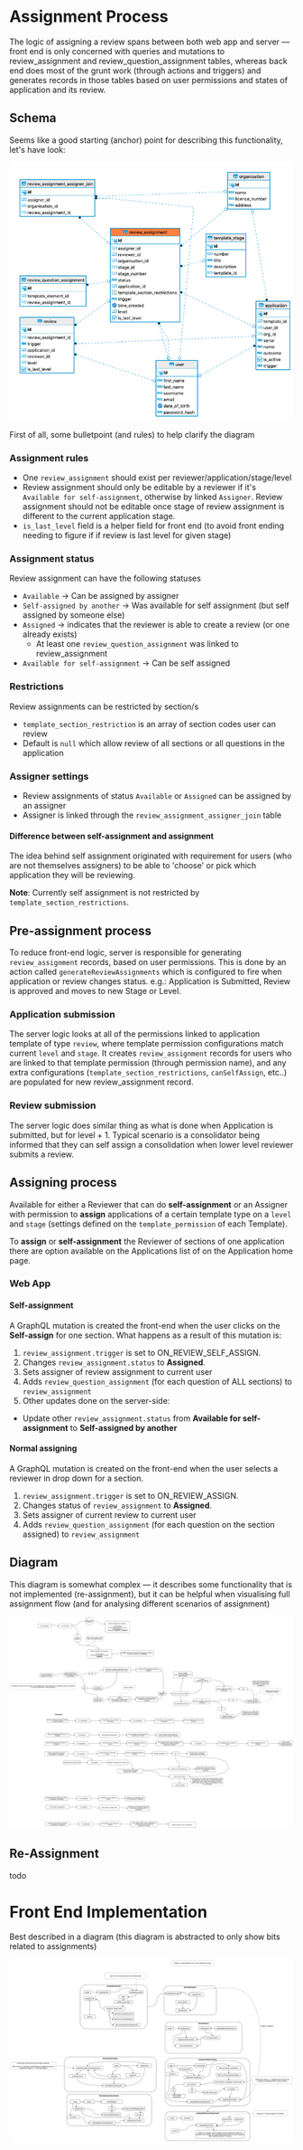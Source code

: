 # Assignment Process

The logic of assigning a review spans between both web app and server — front end is only concerned with queries and mutations to review_assignment and review_question_assignment tables, whereas back end does most of the grunt work (through actions and triggers) and generates records in those tables based on user permissions and states of application and its review.

## Schema

Seems like a good starting (anchor) point for describing this functionality, let's have look:

![Review Assignment](images/Review-Assignment.png)

First of all, some bulletpoint (and rules) to help clarify the diagram

### Assignment rules

- One `review_assignment` should exist per reviewer/application/stage/level
- Review assignment should only be editable by a reviewer if it's `Available for self-assignment`, otherwise by linked `Assigner`. Review assignment should not be editable once stage of review assignment is different to the current application stage.
- `is_last_level` field is a helper field for front end (to avoid front ending needing to figure if if review is last level for given stage)

### Assignment status

Review assignment can have the following statuses

- `Available` -> Can be assigned by assigner
- `Self-assigned by another` -> Was available for self assignment (but self assigned by someone else)
- `Assigned` -> indicates that the reviewer is able to create a review (or one already exists)
  - At least one `review_question_assignment` was linked to review_assignment
- `Available for self-assignment` -> Can be self assigned

### Restrictions

Review assignments can be restricted by section/s

- `template_section_restriction` is an array of section codes user can review
- Default is `null` which allow review of all sections or all questions in the application

### Assigner settings

- Review assignments of status `Available` or `Assigned` can be assigned by an assigner
- Assigner is linked through the `review_assignment_assigner_join` table

#### Difference between self-assignment and assignment

The idea behind self assignment originated with requirement for users (who are not themselves assigners) to be able to 'choose' or pick which application they will be reviewing.

**Note**: Currently self assignment is not restricted by `template_section_restrictions`.

## Pre-assignment process

To reduce front-end logic, server is responsible for generating `review_assignment` records, based on user permissions. This is done by an action called `generateReviewAssignments` which is configured to fire when application or review changes status.
e.g.: Application is Submitted, Review is approved and moves to new Stage or Level.

### Application submission

The server logic looks at all of the permissions linked to application template of type `review`, where template permission configurations match current `level` and `stage`. It creates `review_assignment` records for users who are linked to that template permission (through permission name), and any extra configurations (`template_section_restrictions`, `canSelfAssign`, etc..) are populated for new review_assignment record.

### Review submission

The server logic does similar thing as what is done when Application is submitted, but for level + 1. Typical scenario is a consolidator being informed that they can self assign a consolidation when lower level reviewer submits a review.

## Assigning process

Available for either a Reviewer that can do **self-assignment** or an Assigner with permission to **assign** applications of a certain template type on a `level` and `stage` (settings defined on the `template_permission` of each Template).

To **assign** or **self-assignment** the Reviewer of sections of one application there are option available on the Applications list of on the Application home page.

### Web App

#### Self-assignment

A GraphQL mutation is created the front-end when the user clicks on the **Self-assign** for one section.
What happens as a result of this mutation is:

1. `review_assignment.trigger` is set to ON_REVIEW_SELF_ASSIGN.
2. Changes `review_assignment.status` to **Assigned**.
3. Sets assigner of review assignment to current user
4. Adds `review_question_assignment` (for each question of ALL sections) to `review_assignment`
5. Other updates done on the server-side:

- Update other `review_assignment.status` from **Available for self-assignment** to **Self-assigned by another**

#### Normal assigning

A GraphQL mutation is created on the front-end when the user selects a reviewer in drop down for a section.

1. `review_assignment.trigger` is set to ON_REVIEW_ASSIGN.
2. Changes status of `review_assignment` to **Assigned**.
3. Sets assigner of current review to current user
4. Adds `review_question_assignment` (for each question on the section assigned) to `review_assignment`

## Diagram

This diagram is somewhat complex — it describes some functionality that is not implemented (re-assignment), but it can be helpful when visualising full assignment flow (and for analysing different scenarios of assignment)

![Assignment Flow](images/Assignment-Flow-Detailed.png)

## Re-Assignment

todo

# Front End Implementation

Best described in a diagram (this diagram is abstracted to only show bits related to assignments)

![Assignment UI Flow](images/Assignment-UI-Flow.png)
